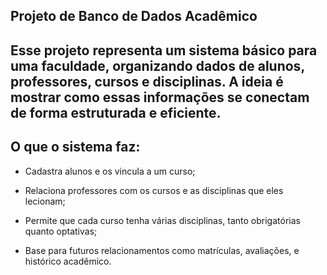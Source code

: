 Projeto de Banco de Dados Acadêmico
---
Esse projeto representa um sistema básico para uma faculdade, organizando dados de alunos, professores, cursos e disciplinas. A ideia é mostrar como essas informações se conectam de forma estruturada e eficiente.
---

O que o sistema faz:
---
- Cadastra alunos e os vincula a um curso;

- Relaciona professores com os cursos e as disciplinas que eles lecionam;

- Permite que cada curso tenha várias disciplinas, tanto obrigatórias quanto optativas;

- Base para futuros relacionamentos como matrículas, avaliações, e histórico acadêmico.

